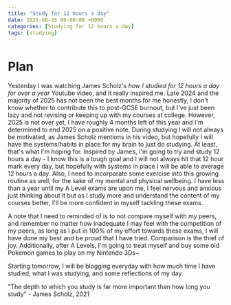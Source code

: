 ```yaml
---
title: "Study for 12 hours a day"
date: 2025-08-25 00:00:00 +0900
categories: [Studying for 12 hours a day]
tags: [studying]
---
```


# Plan

Yesterday I was watching James Scholz's *how I studied for 12 hours a day for over a year* Youtube video, and it really inspired me. Late 2024 and the majority of 2025 has not been the best months for me honestly, I don't know whether to contribute this to post-GCSE burnout, but I've just been lazy and not revising or keeping up with my courses at college. However, 2025 is not over yet, I have roughly 4 months left of this year and I'm determined to end 2025 on a positive note. During studying I will not always be motivated, as James Scholz mentions in his video, but hopefully I will have the systems/habits in place for my brain to just do studying. At least, that's what I'm hoping for. Inspired by James, I'm going to try and study 12 hours a day - I know this is a tough goal and I will not always hit that 12 hour mark every day, but hopefully with systems in place I will be able to average 12 hours a day. Also, I need to incorporate some exercise into this growing routine as well, for the sake of my mental and physical wellbeing. I have less than a year until my A Level exams are upon me, I feel nervous and anxious just thinking about it but as I study more and understand the content of my courses better, I'll be more confident in myself tackling these exams.

A note that I need to reminded of is to not compare myself with my peers, and remember no matter how inadequate I may feel with the competition of my peers, as long as I put in 100% of my effort towards these exams, I will have done my best and be proud that I have tried. Comparison is the thief of joy. Additionally, after A Levels, I'm going to treat myself and buy some old Pokemon games to play on my Nintendo 3Ds~

Starting tomorrow, I will be blogging everyday with how much time I have studied, what I was studying, and some reflections of my day.

"The depth to which you study is far more important than how long you study" - James Scholz, 2021

